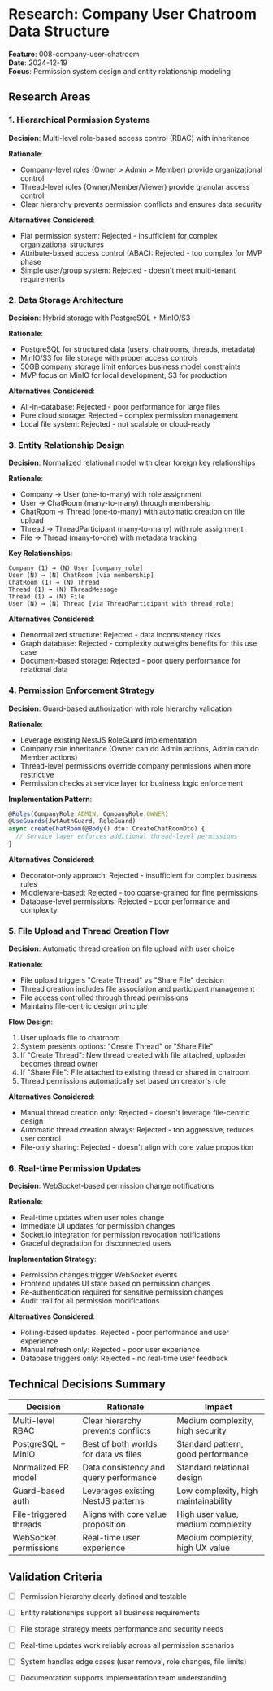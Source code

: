 # Research: Company User Chatroom Data Structure

**Feature**: 008-company-user-chatroom  
**Date**: 2024-12-19  
**Focus**: Permission system design and entity relationship modeling

## Research Areas

### 1. Hierarchical Permission Systems

**Decision**: Multi-level role-based access control (RBAC) with inheritance

**Rationale**:

- Company-level roles (Owner > Admin > Member) provide organizational control
- Thread-level roles (Owner/Member/Viewer) provide granular access control
- Clear hierarchy prevents permission conflicts and ensures data security

**Alternatives Considered**:

- Flat permission system: Rejected - insufficient for complex organizational structures
- Attribute-based access control (ABAC): Rejected - too complex for MVP phase
- Simple user/group system: Rejected - doesn't meet multi-tenant requirements

### 2. Data Storage Architecture

**Decision**: Hybrid storage with PostgreSQL + MinIO/S3

**Rationale**:

- PostgreSQL for structured data (users, chatrooms, threads, metadata)
- MinIO/S3 for file storage with proper access controls
- 50GB company storage limit enforces business model constraints
- MVP focus on MinIO for local development, S3 for production

**Alternatives Considered**:

- All-in-database: Rejected - poor performance for large files
- Pure cloud storage: Rejected - complex permission management
- Local file system: Rejected - not scalable or cloud-ready

### 3. Entity Relationship Design

**Decision**: Normalized relational model with clear foreign key relationships

**Rationale**:

- Company → User (one-to-many) with role assignment
- User → ChatRoom (many-to-many) through membership
- ChatRoom → Thread (one-to-many) with automatic creation on file upload
- Thread → ThreadParticipant (many-to-many) with role assignment
- File → Thread (many-to-one) with metadata tracking

**Key Relationships**:

```
Company (1) → (N) User [company_role]
User (N) → (N) ChatRoom [via membership]
ChatRoom (1) → (N) Thread
Thread (1) → (N) ThreadMessage
Thread (1) → (N) File
User (N) → (N) Thread [via ThreadParticipant with thread_role]
```

**Alternatives Considered**:

- Denormalized structure: Rejected - data inconsistency risks
- Graph database: Rejected - complexity outweighs benefits for this use case
- Document-based storage: Rejected - poor query performance for relational data

### 4. Permission Enforcement Strategy

**Decision**: Guard-based authorization with role hierarchy validation

**Rationale**:

- Leverage existing NestJS RoleGuard implementation
- Company role inheritance (Owner can do Admin actions, Admin can do Member actions)
- Thread-level permissions override company permissions when more restrictive
- Permission checks at service layer for business logic enforcement

**Implementation Pattern**:

```typescript
@Roles(CompanyRole.ADMIN, CompanyRole.OWNER)
@UseGuards(JwtAuthGuard, RoleGuard)
async createChatRoom(@Body() dto: CreateChatRoomDto) {
  // Service layer enforces additional thread-level permissions
}
```

**Alternatives Considered**:

- Decorator-only approach: Rejected - insufficient for complex business rules
- Middleware-based: Rejected - too coarse-grained for fine permissions
- Database-level permissions: Rejected - poor performance and complexity

### 5. File Upload and Thread Creation Flow

**Decision**: Automatic thread creation on file upload with user choice

**Rationale**:

- File upload triggers "Create Thread" vs "Share File" decision
- Thread creation includes file association and participant management
- File access controlled through thread permissions
- Maintains file-centric design principle

**Flow Design**:

1. User uploads file to chatroom
2. System presents options: "Create Thread" or "Share File"
3. If "Create Thread": New thread created with file attached, uploader becomes thread owner
4. If "Share File": File attached to existing thread or shared in chatroom
5. Thread permissions automatically set based on creator's role

**Alternatives Considered**:

- Manual thread creation only: Rejected - doesn't leverage file-centric design
- Automatic thread creation always: Rejected - too aggressive, reduces user control
- File-only sharing: Rejected - doesn't align with core value proposition

### 6. Real-time Permission Updates

**Decision**: WebSocket-based permission change notifications

**Rationale**:

- Real-time updates when user roles change
- Immediate UI updates for permission changes
- Socket.io integration for permission revocation notifications
- Graceful degradation for disconnected users

**Implementation Strategy**:

- Permission changes trigger WebSocket events
- Frontend updates UI state based on permission changes
- Re-authentication required for sensitive permission changes
- Audit trail for all permission modifications

**Alternatives Considered**:

- Polling-based updates: Rejected - poor performance and user experience
- Manual refresh only: Rejected - poor user experience
- Database triggers only: Rejected - no real-time user feedback

## Technical Decisions Summary

| Decision               | Rationale                              | Impact                               |
| ---------------------- | -------------------------------------- | ------------------------------------ |
| Multi-level RBAC       | Clear hierarchy prevents conflicts     | Medium complexity, high security     |
| PostgreSQL + MinIO     | Best of both worlds for data vs files  | Standard pattern, good performance   |
| Normalized ER model    | Data consistency and query performance | Standard relational design           |
| Guard-based auth       | Leverages existing NestJS patterns     | Low complexity, high maintainability |
| File-triggered threads | Aligns with core value proposition     | High user value, medium complexity   |
| WebSocket permissions  | Real-time user experience              | Medium complexity, high UX value     |

## Validation Criteria

- [ ] Permission hierarchy clearly defined and testable
- [ ] Entity relationships support all business requirements
- [ ] File storage strategy meets performance and security needs
- [ ] Real-time updates work reliably across all permission scenarios
- [ ] System handles edge cases (user removal, role changes, file limits)
- [ ] Documentation supports implementation team understanding

